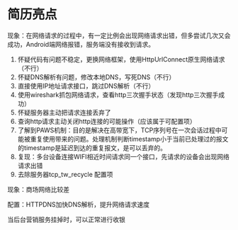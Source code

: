 # 简历亮点

现象：在网络请求的过程中，有一定比例会出现网络请求出错，但多尝试几次又会成功，Android端网络报错，服务端没有接收到请求。

1. 怀疑代码有问题不稳定，更换网络框架，使用HttpUrlConnect原生网络请求（不行）
2. 怀疑DNS解析有问题，修改本地DNS，写死DNS（不行）
3. 直接使用IP地址请求接口，跳过DNS解析（不行）
4. 使用wireshark抓包网络请求，查看http三次握手状态（发现http三次握手成功）
5. 怀疑服务器主动把请求连接丢弃了
6. 查询http请求主动关闭http连接的可能操作（应该属于可配置项）
7. 了解到PAWS机制：目的是解决在高带宽下，TCP序列号在一次会话过程中可能被重复使用带来的问题。处理机制判断timestamp小于当前已处理过的报文的timestamp是延迟到达的重复报文，是可以丢弃的。
8. 复现：多台设备连接WIFI相近时间请求同一个接口，先请求的设备会出现网络请求出错
9. 去除服务器tcp_tw_recycle 配置项



现象：商场网络比较差

配置：HTTPDNS加快DNS解析，提升网络请求速度



当后台营销服务挂掉时，可以正常进行收银

